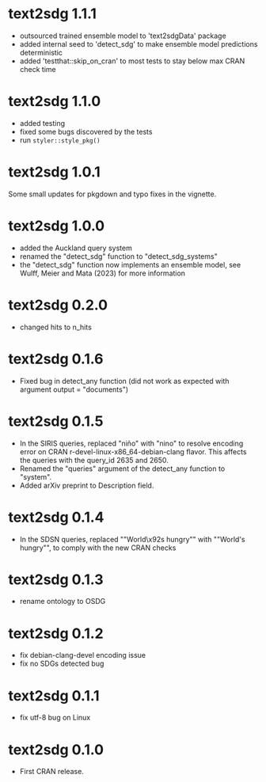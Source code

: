 # text2sdg 1.1.1
* outsourced trained ensemble model to 'text2sdgData' package
* added internal seed to 'detect_sdg' to make ensemble model predictions deterministic
* added 'testthat::skip_on_cran' to most tests to stay below max CRAN check time

# text2sdg 1.1.0
* added testing
* fixed some bugs discovered by the tests
* run `styler::style_pkg()`

# text2sdg 1.0.1
Some small updates for pkgdown and typo fixes in the vignette.

# text2sdg 1.0.0
* added the Auckland query system
* renamed the "detect_sdg" function to "detect_sdg_systems"
* the "detect_sdg" function now implements an ensemble model, see Wulff, Meier and Mata (2023) for more information

# text2sdg 0.2.0
* changed hits to n_hits


# text2sdg 0.1.6
* Fixed bug in detect_any function (did not work as expected with argument output = "documents")


# text2sdg 0.1.5
* In the SIRIS queries, replaced "niño" with "nino" to resolve encoding error on CRAN r-devel-linux-x86_64-debian-clang flavor. This affects the queries with the query_id 2635 and 2650.
* Renamed the "queries" argument of the detect_any function to "system". 
* Added arXiv preprint to Description field. 


# text2sdg 0.1.4

* In the SDSN queries, replaced "\"World\x92s hungry\"" with "\"World's hungry\"", to comply with the new CRAN checks



# text2sdg 0.1.3

* rename ontology to OSDG


# text2sdg 0.1.2

* fix debian-clang-devel encoding issue
* fix no SDGs detected bug



# text2sdg 0.1.1

* fix utf-8 bug on Linux



# text2sdg 0.1.0

* First CRAN release.
